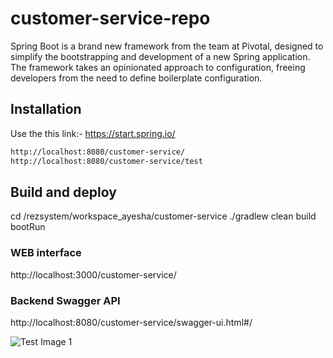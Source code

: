 # customer-service-repo

Spring Boot is a brand new framework from the team at Pivotal, designed to simplify the bootstrapping and development of a new Spring application. The framework takes an opinionated approach to configuration, freeing developers from the need to define boilerplate configuration.

## Installation

Use the this link:- https://start.spring.io/


```bash
http://localhost:8080/customer-service/
http://localhost:8080/customer-service/test
```


## Build and deploy


cd /rezsystem/workspace_ayesha/customer-service
./gradlew clean build bootRun




### WEB interface

http://localhost:3000/customer-service/




### Backend Swagger API
http://localhost:8080/customer-service/swagger-ui.html#/

![Test Image 1](https://github.com/nwayesha/customer-service-repo/blob/master/doc/swagger_api.png)
